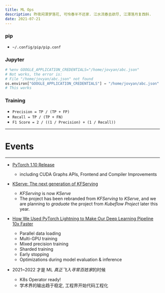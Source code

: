 ```yaml
---
title: ML Ops
description: 昨夜闲潭梦落花, 可怜春半不还家. 江水流春去欲尽, 江潭落月复西斜.
date: 2021-07-21
---
```


### pip

* `~/.config/pip/pip.conf`

### Jupyter

```py
# %env GOOGLE_APPLICATION_CREDENTIALS="/home/jovyan/abc.json"
# Not works, the error is:
# File "/home/jovyan/abc.json" not found
os.environ["GOOGLE_APPLICATION_CREDENTIALS"] = "/home/jovyan/abc.json"
# This works
```

### Training

* `Precision = TP / (TP + FP)`
* `Recall = TP / (TP + FN)`
* `F1 Score = 2 / ((1 / Precision) + (1 / Recall))`

------------------

# Events

------------------

* [PyTorch 1.10 Release](https://pytorch.org/blog/pytorch-1.10-released/)
  - including CUDA Graphs APIs, Frontend
    and Compiler Improvements

* [KServe: The next generation of KFServing](https://blog.kubeflow.org/release/official/2021/09/27/kfserving-transition.html)
  - *KFServing* is now *KServe*
  - The project has been rebranded from
    *KFServing* to *KServe*, and we are planning
    to *graduate* the project from
    *Kubeflow Project* later this year.

* [How We Used PyTorch Lightning to Make Our Deep Learning Pipeline 10x Faster](https://devblog.pytorchlightning.ai/how-we-used-pytorch-lightning-to-make-our-deep-learning-pipeline-10x-faster-731bd7ad318a)
  - Parallel data loading
  - Multi-GPU training
  - Mixed precision training
  - Sharded training
  - Early stopping
  - Optimizations during model evaluation & inference

* 2021~2022 才是 ML *真正飞入寻常百姓家*的时候
  - K8s Operator ready!
  - 学术界的输出趋于稳定, 工程界开始代码工程化
